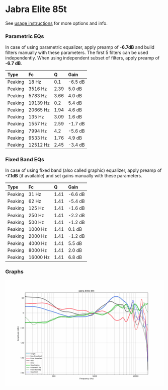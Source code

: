 # Jabra Elite 85t
See [usage instructions](https://github.com/jaakkopasanen/AutoEq#usage) for more options and info.

### Parametric EQs
In case of using parametric equalizer, apply preamp of **-6.7dB** and build filters manually
with these parameters. The first 5 filters can be used independently.
When using independent subset of filters, apply preamp of **-6.7 dB**.

| Type    | Fc       |    Q | Gain    |
|:--------|:---------|:-----|:--------|
| Peaking | 18 Hz    | 0.1  | -6.5 dB |
| Peaking | 3516 Hz  | 2.39 | 5.0 dB  |
| Peaking | 5783 Hz  | 3.66 | 4.0 dB  |
| Peaking | 19139 Hz | 0.2  | 5.4 dB  |
| Peaking | 20665 Hz | 1.94 | 4.6 dB  |
| Peaking | 135 Hz   | 3.09 | 1.6 dB  |
| Peaking | 1557 Hz  | 2.59 | -1.7 dB |
| Peaking | 7994 Hz  | 4.2  | -5.6 dB |
| Peaking | 9533 Hz  | 1.76 | 4.9 dB  |
| Peaking | 12512 Hz | 2.45 | -3.4 dB |

### Fixed Band EQs
In case of using fixed band (also called graphic) equalizer, apply preamp of **-7.1dB**
(if available) and set gains manually with these parameters.

| Type    | Fc       |    Q | Gain    |
|:--------|:---------|:-----|:--------|
| Peaking | 31 Hz    | 1.41 | -6.6 dB |
| Peaking | 62 Hz    | 1.41 | -5.4 dB |
| Peaking | 125 Hz   | 1.41 | -1.6 dB |
| Peaking | 250 Hz   | 1.41 | -2.2 dB |
| Peaking | 500 Hz   | 1.41 | -1.2 dB |
| Peaking | 1000 Hz  | 1.41 | 0.1 dB  |
| Peaking | 2000 Hz  | 1.41 | -1.2 dB |
| Peaking | 4000 Hz  | 1.41 | 5.5 dB  |
| Peaking | 8000 Hz  | 1.41 | 2.0 dB  |
| Peaking | 16000 Hz | 1.41 | 6.8 dB  |

### Graphs
![](./Jabra%20Elite%2085t.png)